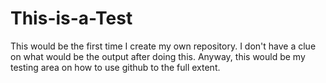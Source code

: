 # This-is-a-Test
This would be the first time I create my own repository. I don't have a clue on what would be the output after doing this. Anyway, this would be my testing area on how to use github to the full extent. 

